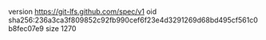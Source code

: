 version https://git-lfs.github.com/spec/v1
oid sha256:236a3ca3f809852c92fb990cef6f23e4d3291269d68bd495cf561c0b8fec07e9
size 1270
